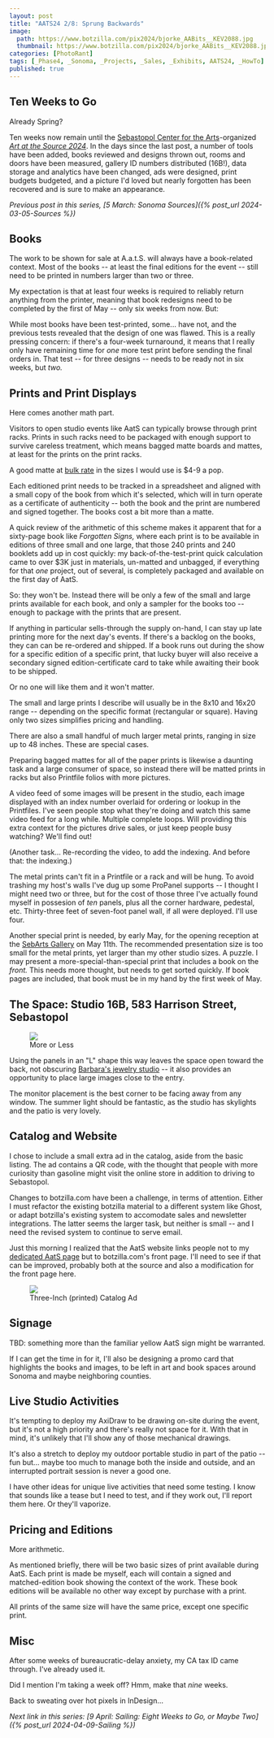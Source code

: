 ```yaml
---
layout: post
title: "AATS24 2/8: Sprung Backwards"
image:
  path: https://www.botzilla.com/pix2024/bjorke_AABits__KEV2088.jpg
  thumbnail: https://www.botzilla.com/pix2024/bjorke_AABits__KEV2088.jpg
categories: [PhotoRant]
tags: [_Phase4, _Sonoma, _Projects, _Sales, _Exhibits, AATS24, _HowTo]
published: true
---
```


## Ten Weeks to Go

Already Spring?

Ten weeks now remain until the [Sebastopol Center for the Arts](https://www.sebarts.org/)-organized [_Art at the Source 2024_](https://www.artatthesource.org/). In the days since the last post, a number of tools have been added, books reviewed and designs thrown out, rooms and doors have been measured, gallery ID numbers distributed (16B!), data storage and analytics have been changed, ads were designed, print budgets budgeted, and a picture I'd loved but nearly forgotten has been recovered and is sure to make an appearance.

<!--more-->

_Previous post in this series, [5 March: Sonoma Sources]({% post_url 2024-03-05-Sources %})_

## Books

The work to be shown for sale at A.a.t.S. will always have a book-related context. Most of the books -- at least the final editions for the event -- still need to be printed in numbers larger than two or three.

My expectation is that at least four weeks is required to reliably return anything from the printer, meaning that book redesigns need to be completed by the first of May -- only six weeks from now. But:

While most books have been test-printed, some... have not, and the previous tests revealed that the design of one was flawed. This is a really pressing concern: if there's a four-week turnaround, it means that I really only have remaining time for _one_ more test print before sending the final orders in. That test -- for three designs -- needs to be ready not in six weeks, but _two._

## Prints and Print Displays

Here comes another math part.

Visitors to open studio events like AatS can typically browse through print racks. Prints in such racks need to be packaged with enough support  to survive careless treatment, which means bagged matte boards and mattes, at least for the prints on the print racks.

A good matte at [bulk rate](https://www.redimat.com/) in the sizes I would use is $4-9 a pop.

Each editioned print needs to be tracked in a spreadsheet and aligned with a small copy of the book from which it's selected, which will in turn operate as a certificate of authenticity -- both the book and the print are numbered and signed together. The books cost a bit more than a matte.

A quick review of the arithmetic of this scheme makes it apparent that for a sixty-page book like _Forgotten Signs,_ where each print is to be available in editions of three small and one large, that those 240 prints and 240 booklets add up in cost quickly: my back-of-the-test-print quick calculation came to over $3K just in materials, un-matted and unbagged, if everything for that _one_ project, out of several, is completely packaged and available on the first day of AatS.

So: they won't be. Instead there will be only a few of the small and large prints available for each book, and only a sampler for the books too -- enough to package with the prints that are present.

If anything in particular sells-through the supply on-hand, I can stay up late printing more for the next day's events. If there's a backlog on the books, they can can be re-ordered and shipped. If a book runs out during the show for a specific edition of a specific print, that lucky buyer will also receive a secondary signed edition-certificate card to take while awaiting their book to be shipped.

Or no one will like them and it won't matter.

The small and large prints I describe will usually be in the 8x10 and 16x20 range -- depending on the specific format (rectangular or square). Having only two sizes simplifies pricing and handling.

There are also a small handful of much larger metal prints, ranging in size up to 48 inches. These are special cases.

Preparing bagged mattes for all of the paper prints is likewise a daunting task and a large consumer of space, so instead there will be matted prints in racks but also Printfile folios with more pictures.

A video feed of some images will be present in the studio, each image displayed with an index number overlaid for ordering or lookup in the Printfiles. I've seen people stop what they're doing and watch this same video feed for a long while. Multiple complete loops. Will providing this extra context for the pictures drive sales, or just keep people busy watching? We'll find out!

(Another task... Re-recording the video, to add the indexing. And before that: the indexing.)

The metal prints can't fit in a Printfile or a rack and will be hung. To avoid trashing my host's walls I've dug up some ProPanel supports -- I thought I might need two or three, but for the cost of those three I've actually found myself in possesion of _ten_ panels, plus all the corner hardware, pedestal, etc. Thirty-three feet of seven-foot panel wall, if all were deployed. I'll use four.

Another special print is needed, by early May, for the opening reception at the [SebArts Gallery](https://www.sebarts.org/) on May 11th. The recommended presentation size is too small for the metal prints, yet larger than my other studio sizes. A puzzle. I may present a more-special-than-special print that includes a book on the _front._ This needs more thought, but needs to get sorted quickly. If book pages are included, that book must be in my hand by the first week of May.

## The Space: Studio 16B, 583 Harrison Street, Sebastopol

<figure class="align-center">
<img src="https://www.botzilla.com/pix2024/AatS-Sketch-Plan.jpg">
<figcaption>More or Less</figcaption>
</figure>

Using the panels in an "L" shape this way leaves the space open toward the back, not obscuring [Barbara's jewelry studio](https://www.instagram.com/barbaraharris_designs/) -- it also provides an opportunity to place large images close to the entry.

The monitor placement is the best corner to be facing away from any window. The summer light should be fantastic, as the studio has skylights and the patio is very lovely.

## Catalog and Website

I chose to include a small extra ad in the catalog, aside from the basic listing. The ad contains a QR code, with the thought that people with more curiosity than gasoline might visit the online store in addition to driving to Sebastopol.

Changes to botzilla.com have been a challenge, in terms of attention. Either I must refactor the existing botzilla material to a different system like Ghost, or adapt botzilla's existing system to accomodate sales and newsletter integrations. The latter seems the larger task, but neither is small -- and I need the revised system to continue to serve email.

Just this morning I realized that the AatS website links people not to my [dedicated AatS page](https://botzilla.com/aats/) but to botzilla.com's front page. I'll need to see if that can be improved, probably both at the source and also a modification for the front page here.

<figure class="align-center">
<img src="https://www.botzilla.com/pix2024/Bjorke-AatS-BizCard-sRGB-web.jpg">
<figcaption>Three-Inch (printed) Catalog Ad</figcaption>
</figure>

## Signage

TBD: something more than the familiar yellow AatS sign might be warranted.

If I can get the time in for it, I'll also be designing a promo card that highlights the books and images, to be left in art and book spaces around Sonoma and maybe neighboring counties.

## Live Studio Activities

It's tempting to deploy my AxiDraw to be drawing on-site during the event, but it's not a high priority and there's really not space for it. With that in mind, it's unlikely that I'll show any of those mechanical drawings.

It's also a stretch to deploy my outdoor portable studio in part of the patio -- fun but... maybe too much to manage both the inside and outside, and an interrupted portrait session is never a good one.

I have other ideas for unique live activities that need some testing. I know that sounds like a tease but I need to test, and if they work out, I'll report them here. Or they'll vaporize.

## Pricing and Editions

More arithmetic.

As mentioned briefly, there will be two basic sizes of print available during AatS. Each print is made be myself, each will contain a signed and matched-edition book showing the context of the work. These book editions will be available no other way except by purchase with a print.

All prints of the same size will have the same price, except one specific print.

## Misc

After some weeks of bureaucratic-delay anxiety, my CA tax ID came through. I've already used it.

Did I mention I'm taking a week off? Hmm, make that _nine_ weeks.

Back to sweating over hot pixels in InDesign...

_Next link in this series: [9 April: Sailing: Eight Weeks to Go, or Maybe Two]({% post_url 2024-04-09-Sailing %})_

